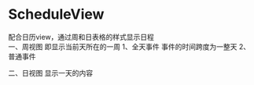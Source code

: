 # ScheduleView
配合日历view，通过周和日表格的样式显示日程  
一、周视图
  即显示当前天所在的一周
    1、全天事件
      事件的时间跨度为一整天
    2、普通事件
      
二、日视图
  显示一天的内容
